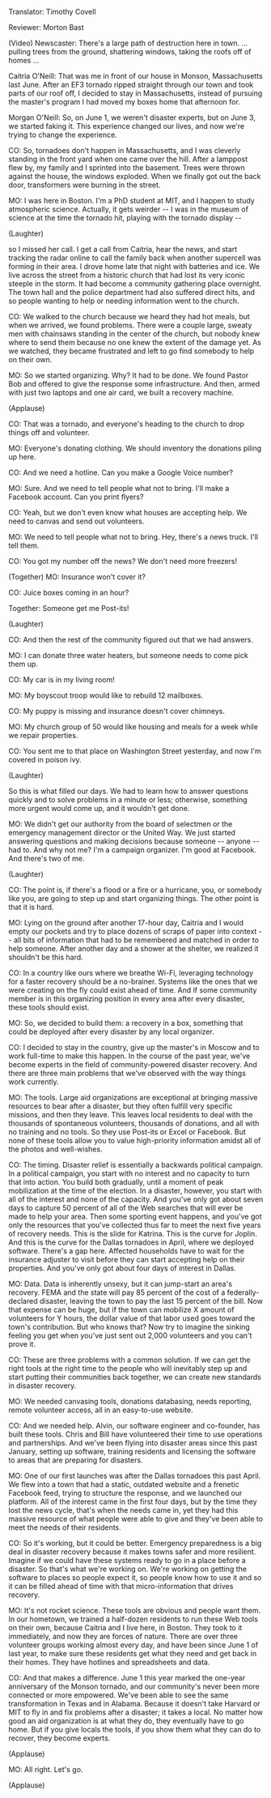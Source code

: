 

Translator: Timothy Covell

Reviewer: Morton Bast

(Video) Newscaster: There&#39;s a large path
of destruction here in town.
... pulling trees from the ground,
shattering windows,
taking the roofs off of homes ...

Caitria O&#39;Neill: That was me
in front of our house in Monson,
Massachusetts last June.
After an EF3 tornado ripped
straight through our town
and took parts of our roof off,
I decided to stay in Massachusetts,
instead of pursuing the master&#39;s program
I had moved my boxes
home that afternoon for.

Morgan O&#39;Neill: So, on June 1,
we weren&#39;t disaster experts,
but on June 3, we started faking it.
This experience changed our lives,
and now we&#39;re trying
to change the experience.

CO: So, tornadoes
don&#39;t happen in Massachusetts,
and I was cleverly standing in the front
yard when one came over the hill.
After a lamppost flew by, my family
and I sprinted into the basement.
Trees were thrown against the house,
the windows exploded.
When we finally got out the back door,
transformers were burning in the street.

MO: I was here in Boston.
I&#39;m a PhD student at MIT,
and I happen to study atmospheric science.
Actually, it gets weirder --
I was in the museum of science
at the time the tornado hit,
playing with the tornado display --

(Laughter)

so I missed her call.
I get a call from Caitria, hear the news,
and start tracking the radar online
to call the family back when another
supercell was forming in their area.
I drove home late that night
with batteries and ice.
We live across the street
from a historic church
that had lost its very
iconic steeple in the storm.
It had become a community
gathering place overnight.
The town hall and the police department
had also suffered direct hits,
and so people wanting to help
or needing information went to the church.

CO: We walked to the church because
we heard they had hot meals,
but when we arrived, we found problems.
There were a couple large,
sweaty men with chainsaws
standing in the center of the church,
but nobody knew where to send them
because no one knew the extent
of the damage yet.
As we watched, they became
frustrated and left
to go find somebody to help on their own.

MO: So we started organizing.
Why? It had to be done.
We found Pastor Bob and offered to give
the response some infrastructure.
And then, armed with just
two laptops and one air card,
we built a recovery machine.

(Applause)


CO: That was a tornado, and everyone&#39;s
heading to the church
to drop things off and volunteer.

MO: Everyone&#39;s donating clothing.
We should inventory
the donations piling up here.

CO: And we need a hotline.
Can you make a Google Voice number?

MO: Sure. And we need to tell people
what not to bring.
I&#39;ll make a Facebook account.
Can you print flyers?

CO: Yeah, but we don&#39;t even know
what houses are accepting help.
We need to canvas and send out volunteers.

MO: We need to tell people
what not to bring.
Hey, there&#39;s a news truck. I&#39;ll tell them.

CO: You got my number off the news?
We don&#39;t need more freezers!

(Together) MO: Insurance won&#39;t cover it?

CO: Juice boxes coming in an hour?

Together: Someone get me Post-its!

(Laughter)


CO: And then the rest of the community
figured out that we had answers.

MO: I can donate three water heaters,
but someone needs to come pick them up.

CO: My car is in my living room!

MO: My boyscout troop
would like to rebuild 12 mailboxes.

CO: My puppy is missing and insurance
doesn&#39;t cover chimneys.

MO: My church group of 50
would like housing and meals for a week
while we repair properties.

CO: You sent me to that place
on Washington Street yesterday,
and now I&#39;m covered in poison ivy.

(Laughter)

So this is what filled our days.
We had to learn
how to answer questions quickly
and to solve problems in a minute or less;
otherwise, something
more urgent would come up,
and it wouldn&#39;t get done.

MO: We didn&#39;t get our authority
from the board of selectmen
or the emergency management
director or the United Way.
We just started answering questions
and making decisions
because someone -- anyone -- had to.
And why not me? I&#39;m a campaign organizer.
I&#39;m good at Facebook.
And there&#39;s two of me.

(Laughter)


CO: The point is, if there&#39;s a flood
or a fire or a hurricane,
you, or somebody like you,
are going to step up
and start organizing things.
The other point is that it is hard.

MO: Lying on the ground
after another 17-hour day,
Caitria and I would empty our pockets
and try to place dozens of scraps
of paper into context --
all bits of information
that had to be remembered and matched
in order to help someone.
After another day
and a shower at the shelter,
we realized it shouldn&#39;t be this hard.

CO: In a country like ours
where we breathe Wi-Fi,
leveraging technology for a faster
recovery should be a no-brainer.
Systems like the ones
that we were creating on the fly
could exist ahead of time.
And if some community member
is in this organizing position
in every area after every disaster,
these tools should exist.

MO: So, we decided to build them:
a recovery in a box, something that
could be deployed after every disaster
by any local organizer.

CO: I decided to stay in the country,
give up the master&#39;s in Moscow
and to work full-time to make this happen.
In the course of the past year,
we&#39;ve become experts in the field
of community-powered disaster recovery.
And there are three main problems
that we&#39;ve observed
with the way things work currently.

MO: The tools.
Large aid organizations are exceptional
at bringing massive resources to bear
after a disaster,
but they often fulfill very specific
missions, and then they leave.
This leaves local residents to deal with
the thousands of spontaneous volunteers,
thousands of donations,
and all with no training and no tools.
So they use Post-its or Excel or Facebook.
But none of these tools allow you
to value high-priority information
amidst all of the photos and well-wishes.

CO: The timing.
Disaster relief is essentially
a backwards political campaign.
In a political campaign,
you start with no interest
and no capacity to turn that into action.
You build both gradually,
until a moment of peak mobilization
at the time of the election.
In a disaster, however,
you start with all of the interest
and none of the capacity.
And you&#39;ve only got about seven days
to capture 50 percent of all
of the Web searches that will ever be made
to help your area.
Then some sporting event happens,
and you&#39;ve got only the resources
that you&#39;ve collected thus far
to meet the next five years
of recovery needs.
This is the slide for Katrina.
This is the curve for Joplin.
And this is the curve
for the Dallas tornadoes in April,
where we deployed software.
There&#39;s a gap here.
Affected households have to wait
for the insurance adjuster to visit
before they can start accepting help
on their properties.
And you&#39;ve only got about four days
of interest in Dallas.

MO: Data.
Data is inherently unsexy,
but it can jump-start an area&#39;s recovery.
FEMA and the state will pay
85 percent of the cost
of a federally-declared disaster,
leaving the town to pay
the last 15 percent of the bill.
Now that expense can be huge,
but if the town can mobilize X amount
of volunteers for Y hours,
the dollar value of that labor used
goes toward the town&#39;s contribution.
But who knows that?
Now try to imagine
the sinking feeling you get
when you&#39;ve just sent out 2,000 volunteers
and you can&#39;t prove it.

CO: These are three problems
with a common solution.
If we can get the right tools
at the right time
to the people who will inevitably step up
and start putting
their communities back together,
we can create new standards
in disaster recovery.

MO: We needed canvasing tools,
donations databasing,
needs reporting, remote volunteer access,
all in an easy-to-use website.

CO: And we needed help.
Alvin, our software engineer
and co-founder, has built these tools.
Chris and Bill have volunteered their time
to use operations and partnerships.
And we&#39;ve been flying into disaster areas
since this past January,
setting up software, training residents
and licensing the software to areas
that are preparing for disasters.

MO: One of our first launches
was after the Dallas tornadoes
this past April.
We flew into a town
that had a static, outdated website
and a frenetic Facebook feed,
trying to structure the response,
and we launched our platform.
All of the interest came
in the first four days,
but by the time they lost the news cycle,
that&#39;s when the needs came in,
yet they had this massive resource
of what people were able to give
and they&#39;ve been able to meet
the needs of their residents.

CO: So it&#39;s working,
but it could be better.
Emergency preparedness is a big deal
in disaster recovery
because it makes towns safer
and more resilient.
Imagine if we could have
these systems ready to go in a place
before a disaster.
So that&#39;s what we&#39;re working on.
We&#39;re working on getting the software
to places so people expect it,
so people know how to use it
and so it can be filled ahead of time
with that micro-information
that drives recovery.

MO: It&#39;s not rocket science.
These tools are obvious
and people want them.
In our hometown,
we trained a half-dozen residents
to run these Web tools on their own,
because Caitria and I
live here, in Boston.
They took to it immediately,
and now they are forces of nature.
There are over three volunteer groups
working almost every day,
and have been since June 1 of last year,
to make sure these residents get what
they need and get back in their homes.
They have hotlines
and spreadsheets and data.

CO: And that makes a difference.
June 1 this year marked the one-year
anniversary of the Monson tornado,
and our community&#39;s never been
more connected or more empowered.
We&#39;ve been able to see the same
transformation in Texas and in Alabama.
Because it doesn&#39;t take Harvard or MIT
to fly in and fix problems
after a disaster;
it takes a local.
No matter how good an aid organization
is at what they do,
they eventually have to go home.
But if you give locals the tools,
if you show them
what they can do to recover,
they become experts.

(Applause)


MO: All right. Let&#39;s go.

(Applause)

